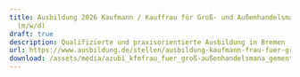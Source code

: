 ```yaml
---
title: Ausbildung 2026 Kaufmann / Kauffrau für Groß- und Außenhandelsmanagement
  (m/w/d)
draft: true
description: Qualifizierte und praxisorientierte Ausbildung in Bremen
url: https://www.ausbildung.de/stellen/ausbildung-kaufmann-frau-fuer-gross-und-aussenhandelsmanagement-m-w-d-bei-avancarte-gmbh-in-bremen-7c9f68dc-0403-4137-a18c-dfe8e6716009/
download: /assets/media/azubi_kfmfrau_fuer_groß-außenhandelsmana_gement_gh.pdf
---
```

